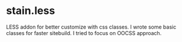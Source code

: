 stain.less
=========

LESS addon for better customize with css classes.
I wrote some basic classes for faster sitebuild. I tried to focus on OOCSS approach.
